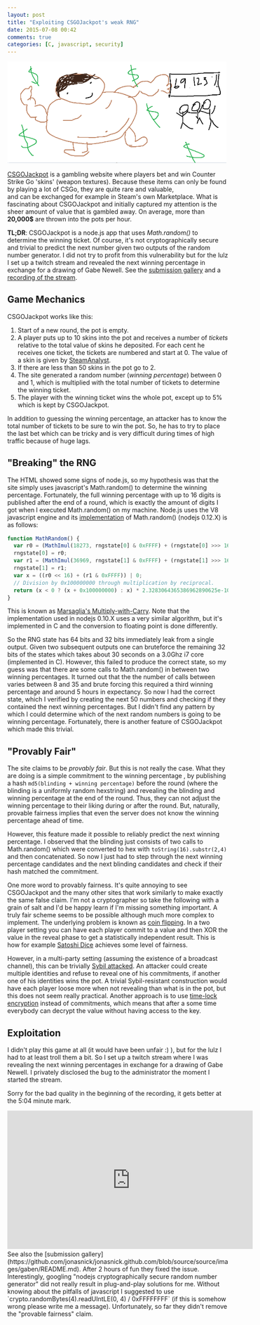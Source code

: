 ```yaml
---
layout: post
title: "Exploiting CSGOJackpot's weak RNG"
date: 2015-07-08 00:42
comments: true
categories: [C, javascript, security]
---
```


<img src="/images/gaben/BwBArIM.png" width="500">

[CSGOJackpot](https://csgojackpot.com) is a gambling website where players bet and win Counter Strike Go 'skins' (weapon textures).
Because these items can only be found by playing a lot of CSGo, they are quite rare and valuable,  
and can be exchanged for example in Steam's own Marketplace. 
What is fascinating about CSGOJackpot and initially captured my attention is the sheer amount
of value that is gambled away. On average, more than **20,000$** are thrown into the pots per hour. 

**TL;DR**: CSGOJackpot is a node.js app that uses *Math.random()* to determine the winning ticket. Of course, it's not cryptographically
secure and trivial to predict the next number given two outputs of the random number generator.
I did not try to profit from this vulnerability but for the lulz I set up a twitch stream and revealed the next winning percentage
in exchange for a drawing of Gabe Newell. See the [submission gallery](https://github.com/jonasnick/jonasnick.github.com/blob/source/source/images/gaben/README.md) and a [recording of the stream](https://www.youtube.com/watch?v=DZrDQKbQ7r0).

<!-- more -->

Game Mechanics
---
CSGOJackpot works like this:

1. Start of a new round, the pot is empty.
2. A player puts up to 10 skins into the pot and receives a number of *tickets* relative to the total value of skins he deposited. For each cent he receives one ticket, the tickets are numbered and start at 0. The value of a skin is given by [SteamAnalyst](http://csgo.steamanalyst.com).
3. If there are less than 50 skins in the pot go to 2.
4. The site generated a random number (*winning percentage*) between 0 and 1, which is multiplied with the total number of 
tickets to determine the winning ticket.
5. The player with the winning ticket wins the whole pot, except up to 5% which is kept by CSGOJackpot.

In addition to guessing the winning percentage, an attacker has to know the total number of tickets to be sure to win the pot.
So, he has to try to place the last bet which can be tricky and is very difficult during times of high traffic because of huge lags.

"Breaking" the RNG
---
The HTML showed some signs of node.js, so my hypothesis was that the site simply uses javascript's Math.random() to determine the winning percentage.
Fortunately, the full winning percentage with up to 16 digits is published after the end of a round, which is exactly the amount of digits I 
got when I executed Math.random() on my machine.
Node.js uses the V8 javascript engine and its [implementation](https://github.com/joyent/node/blob/61c6abf00898fe00eb7fcf2c23ba0b01cf12034c/deps/v8/src/math.js#L146) of Math.random() (nodejs 0.12.X) is as follows:
``` javascript
function MathRandom() {
  var r0 = (MathImul(18273, rngstate[0] & 0xFFFF) + (rngstate[0] >>> 16)) | 0;
  rngstate[0] = r0;
  var r1 = (MathImul(36969, rngstate[1] & 0xFFFF) + (rngstate[1] >>> 16)) | 0;
  rngstate[1] = r1;
  var x = ((r0 << 16) + (r1 & 0xFFFF)) | 0;
  // Division by 0x100000000 through multiplication by reciprocal.
  return (x < 0 ? (x + 0x100000000) : x) * 2.3283064365386962890625e-10;
}
```
This is known as [Marsaglia's Multiply-with-Carry](https://groups.google.com/forum/#!msg/sci.stat.math/5yb0jwf1stw/ApaXM3IRy-0J).
Note that the implementation used in nodejs 0.10.X uses a very similar algorithm, but it's implemented in C and the conversion to floating point is done differently.

So the RNG state has 64 bits and 32 bits immediately leak from a single output. Given two subsequent outputs one can bruteforce the remaining
32 bits of the states which takes about 30 seconds on a 3.0Ghz i7 core (implemented in C).
However, this failed to produce the correct state, so my guess was that there are some calls to Math.random() in between two winning percentages.
It turned out that the the number of calls between varies between 8 and 35 and brute forcing this required a third winning percentage and around
5 hours in expectancy. So now I had the correct state, which I verified by creating the next 50 numbers and checking if they contained the next winning percentages.
But I didn't find any pattern by which I could determine which of the next random numbers is going to be winning percentage.
Fortunately, there is another feature of CSGOJackpot which made this trivial.


"Provably Fair"
---
The site claims to be *provably fair*. But this is not really the case. What they are doing is a simple commitment to the winning percentage
, by publishing a hash `md5(blinding + winning percentage)` before the round (where the blinding is a uniformly random hexstring) 
and revealing the blinding and winning percentage at the end of the round. Thus, they can not adjust the winning percentage to their
liking during or after the round. But, naturally, provable fairness implies that even the server does not know the winning percentage ahead of time.

However, this feature made it possible to reliably predict the next winning percentage.
I observed that the blinding just consists of two calls to Math.random() which were converted to hex with `toString(16).substr(2,4)`
and then concatenated. So now I just had to step through the next winning percentage candidates and the next blinding candidates and
check if their hash matched the commitment.

One more word to provably fairness. It's quite annoying to see CSGOJackpot and the many other sites that work similarly to 
make exactly the same false claim.
I'm not a cryptographer so take the following with a grain of salt and I'd be happy learn if I'm missing something important.
A truly fair scheme seems to be possible although much more complex to implement. 
The underlying problem is known as [coin flipping](https://en.wikipedia.org/wiki/Commitment_scheme#Coin_flipping).
In a two player setting you can have each player commit to a value
and then XOR the value in the reveal phase to get a statistically independent result. 
This is how for example [Satoshi Dice](https://satoshidice.com/provably-fair/) achieves some level of fairness.

However, in a multi-party setting (assuming the existence of a broadcast channel), this can be trivially [Sybil attacked](https://en.wikipedia.org/wiki/Sybil_attack). An attacker could create multiple identities and refuse to reveal one of his commitments, if another one of his identities wins the pot.
A trivial Sybil-resistant construction would have each player loose more when not revealing than what is in the pot, but this does not seem really practical.
Another approach is to use [time-lock encryption](http://www.hashcash.org/papers/time-lock.pdf) instead of commitments, which means that after a some time everybody can decrypt the value without having access to the key.

Exploitation
---
I didn't play this game at all (it would have been unfair :) ), but for the lulz I had to at least troll them a bit.
So I set up a twitch stream where I was revealing the next winning percentages in exchange for a drawing of Gabe Newell.
I privately disclosed the bug to the administrator the moment I started the stream.

Sorry for the bad quality in the beginning of the recording, it gets better at the 5:04 minute mark.
<iframe width="560" height="315" src="https://www.youtube.com/embed/DZrDQKbQ7r0" frameborder="0" allowfullscreen></iframe>
See also the [submission gallery](https://github.com/jonasnick/jonasnick.github.com/blob/source/source/images/gaben/README.md).
After 2 hours of fun they fixed the issue.
Interestingly, googling "nodejs cryptographically secure random number generator" did not really result in plug-and-play solutions for me.
Without knowing about the pitfalls of javascript I suggested to use `crypto.randomBytes(4).readUIntLE(0, 4) / 0xFFFFFFFF` (if this is somehow wrong please
write me a message).
Unfortunately, so far they didn't remove the "provable fairness" claim.
